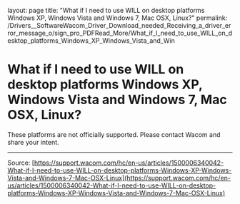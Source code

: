 layout: page
title: "What if I need to use WILL on desktop platforms Windows XP, Windows Vista and Windows 7, Mac OSX, Linux?"
permalink: /Drivers__SoftwareWacom_Driver_Download_needed_Receiving_a_driver_error_message_o/sign_pro_PDFRead_More/What_if_I_need_to_use_WILL_on_desktop_platforms_Windows_XP_Windows_Vista_and_Win

# What if I need to use WILL on desktop platforms Windows XP, Windows Vista and Windows 7, Mac OSX, Linux?

These platforms are not officially supported. Please contact Wacom and share your intent.

---
Source: [https://support.wacom.com/hc/en-us/articles/1500006340042-What-if-I-need-to-use-WILL-on-desktop-platforms-Windows-XP-Windows-Vista-and-Windows-7-Mac-OSX-Linux](https://support.wacom.com/hc/en-us/articles/1500006340042-What-if-I-need-to-use-WILL-on-desktop-platforms-Windows-XP-Windows-Vista-and-Windows-7-Mac-OSX-Linux)
